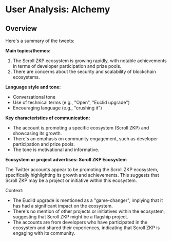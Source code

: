 # User Analysis: Alchemy

## Overview

Here's a summary of the tweets:

**Main topics/themes:**

1. The Scroll ZKP ecosystem is growing rapidly, with notable achievements in terms of developer participation and prize pools.
2. There are concerns about the security and scalability of blockchain ecosystems.

**Language style and tone:**

* Conversational tone
* Use of technical terms (e.g., "Open", "Euclid upgrade")
* Encouraging language (e.g., "crushing it")

**Key characteristics of communication:**

* The account is promoting a specific ecosystem (Scroll ZKP) and showcasing its growth.
* There's an emphasis on community engagement, such as developer participation and prize pools.
* The tone is motivational and informative.

**Ecosystem or project advertises: Scroll ZKP Ecosystem**

The Twitter accounts appear to be promoting the Scroll ZKP ecosystem, specifically highlighting its growth and achievements. This suggests that Scroll ZKP may be a project or initiative within this ecosystem.

Context:

* The Euclid upgrade is mentioned as a "game-changer", implying that it has had a significant impact on the ecosystem.
* There's no mention of other projects or initiatives within the ecosystem, suggesting that Scroll ZKP might be a flagship project.
* The accounts are from developers who have participated in the ecosystem and shared their experiences, indicating that Scroll ZKP is engaging with its community.